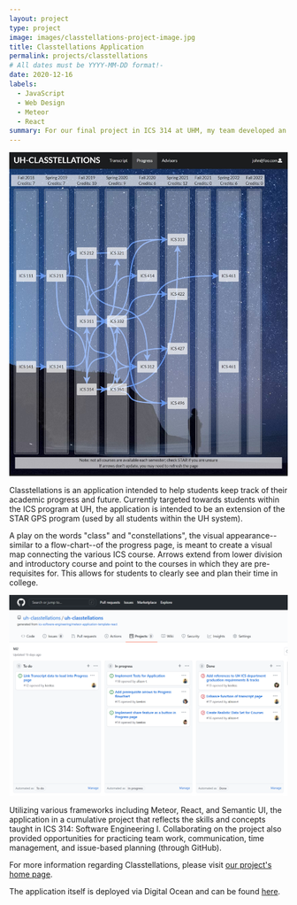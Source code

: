 ```yaml
---
layout: project
type: project
image: images/classtellations-project-image.jpg
title: Classtellations Application
permalink: projects/classtellations
# All dates must be YYYY-MM-DD format!-
date: 2020-12-16
labels:
  - JavaScript
  - Web Design
  - Meteor
  - React
summary: For our final project in ICS 314 at UHM, my team developed an application for a flow-chart inspired view of academic progress.
---
```


<img class="ui medium left floated rounded image" src="../images/classtellations-progress-page.jpg">

Classtellations is an application intended to help students keep track of their academic progress and future. Currently targeted towards students within the ICS program at UH, the application is intended to be an extension of the STAR GPS program (used by all students within the UH system).

A play on the words "class" and "constellations", the visual appearance--similar to a flow-chart--of the progress page, is meant to create a visual map connecting the various ICS course. Arrows extend from lower division and introductory course and point to the courses in which they are pre-requisites for. This allows for students to clearly see and plan their time in college.

<img class="ui medium right floated rounded image" src="../images/github-issues.png">

Utilizing various frameworks including Meteor, React, and Semantic UI, the application in a cumulative project that reflects the skills and concepts taught in ICS 314: Software Engineering I. Collaborating on the project also provided opportunities for practicing team work, communication, time management, and issue-based planning (through GitHub).

For more information regarding Classtellations, please visit [our project's home page](https://uh-classtellations.github.io/).

The application itself is deployed via Digital Ocean and can be found [here](https://classtellations.xyz/#/).


